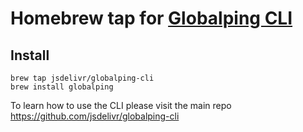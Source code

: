 # Homebrew tap for [Globalping CLI](https://github.com/jsdelivr/globalping-cli)


## Install

```
brew tap jsdelivr/globalping-cli
brew install globalping
```


To learn how to use the CLI please visit the main repo https://github.com/jsdelivr/globalping-cli
